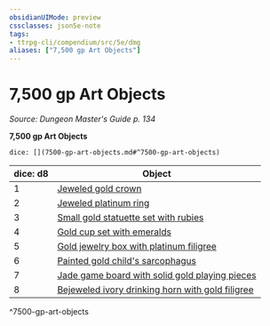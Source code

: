 ```yaml
---
obsidianUIMode: preview
cssclasses: json5e-note
tags:
- ttrpg-cli/compendium/src/5e/dmg
aliases: ["7,500 gp Art Objects"]
---
```

# 7,500 gp Art Objects
*Source: Dungeon Master's Guide p. 134* 

**7,500 gp Art Objects**

`dice: [](7500-gp-art-objects.md#^7500-gp-art-objects)`

| dice: d8 | Object |
|----------|--------|
| 1 | [Jeweled gold crown](/CLI/items/jeweled-gold-crown.md) |
| 2 | [Jeweled platinum ring](/CLI/items/jeweled-platinum-ring.md) |
| 3 | [Small gold statuette set with rubies](/CLI/items/small-gold-statuette-set-with-rubies.md) |
| 4 | [Gold cup set with emeralds](/CLI/items/gold-cup-set-with-emeralds.md) |
| 5 | [Gold jewelry box with platinum filigree](/CLI/items/gold-jewelry-box-with-platinum-filigree.md) |
| 6 | [Painted gold child's sarcophagus](/CLI/items/painted-gold-childs-sarcophagus.md) |
| 7 | [Jade game board with solid gold playing pieces](/CLI/items/jade-game-board-with-solid-gold-playing-pieces.md) |
| 8 | [Bejeweled ivory drinking horn with gold filigree](/CLI/items/bejeweled-ivory-drinking-horn-with-gold-filigree.md) |
^7500-gp-art-objects